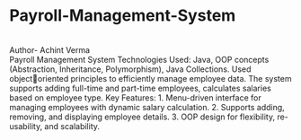 # Payroll-Management-System
<br>
Author- Achint Verma
<br>
Payroll Management System
Technologies Used: Java, OOP concepts (Abstraction, Inheritance, Polymorphism), Java Collections. Used objectoriented principles to efficiently manage employee data. The system supports adding full-time and part-time
employees, calculates salaries based on employee type.
Key Features:
1. Menu-driven interface for managing employees with dynamic salary calculation.
2. Supports adding, removing, and displaying employee details.
3. OOP design for flexibility, re-usability, and scalability.
